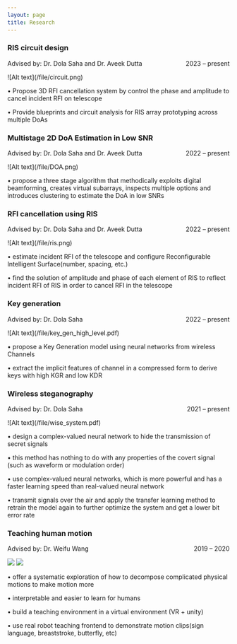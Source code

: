 ```yaml
---
layout: page
title: Research
---
```


<!-- **Not Pure Poole** is a simple, beautiful, and powerful Jekyll theme for blogs. It is built on [Poole](https://github.com/poole/poole) and [Pure](https://purecss.io/).

For more information about Not Pure Poole, please browse the [README](https://github.com/vszhub/not-pure-poole) file.


[Email](mailto://xwei4@albany.edu)  /  [Google Scholar](https://scholar.google.com/citations?user=k_yYzV4AAAAJ&hl=en)  /  [Linkedin](https://www.linkedin.com/in/xue-wei-752275231/)  /  CV
 -->
 

<!-- <h2>Research</h2> -->

<h3>RIS circuit design </h3>
  <p style="text-align:left;">
        Advised by: Dr. Dola Saha and Dr. Aveek Dutta 
       <span style="float:right;">
        2023 – present
       </span>
  </p>
  ![Alt text](/file/circuit.png)
<!--   <img src="/file/DOA.png" width="200"> -->
  <p> • Propose 3D RFI cancellation system by control the phase and amplitude to cancel incident RFI on telescope</p>
  <p> • Provide blueprints and circuit analysis for RIS array prototyping across multiple DoAs</p>

<h3>Multistage 2D DoA Estimation in Low SNR</h3>
  <p style="text-align:left;">
        Advised by: Dr. Dola Saha and Dr. Aveek Dutta 
       <span style="float:right;">
        2022 – present
       </span>
  </p>
  ![Alt text](/file/DOA.png)
<!--   <img src="/file/DOA.png" width="200"> -->
  <p> • propose a three stage algorithm that methodically exploits digital beamforming, creates virtual subarrays, inspects multiple options and       
  introduces clustering to estimate the DoA in low SNRs</p>

<h3>RFI cancellation using RIS</h3>
  <p style="text-align:left;">
        Advised by: Dr. Dola Saha and Dr. Aveek Dutta 
       <span style="float:right;">
        2022 – present
       </span>
  </p>
<!--   ![Alt text](/file/wise_system.pdf) -->
![Alt text](/file/ris.png)
<!--   ![Alt text](/file/wise_system.pdf) -->
  <p> • estimate incident RFI of the telescope and configure Reconfigurable Intelligent Surface(number, spacing, etc.)</p>
  <p> • find the solution of amplitude and phase of each element of RIS to reflect incident RFI of RIS in order to cancel RFI in the telescope</p>

<h3>Key generation</h3>
<!--   <p> Advised by: Dr. Dola Saha 2022 – 2023</p>  -->
  <p style="text-align:left;">
      Advised by: Dr. Dola Saha 
     <span style="float:right;">
      2022 – present
     </span>
  </p>
  ![Alt text](/file/key_gen_high_level.pdf)
  <p> • propose a Key Generation model using neural networks from wireless Channels</p>
  <p> • extract the implicit features of channel in a compressed form to derive keys with high KGR and low KDR</p>

<h3>Wireless steganography</h3>
<!--   <p> Advised by: Dr. Dola Saha 2021 – 2023</p>  -->
 <p style="text-align:left;">
      Advised by: Dr. Dola Saha 
     <span style="float:right;">
      2021 – present
     </span>
  </p>
  ![Alt text](/file/wise_system.pdf)
 <p> • design a complex-valued neural network to hide the transmission of secret signals</p>
 <p> • this method has nothing to do with any properties of the covert signal (such as waveform or modulation order)</p>
 <p> • use complex-valued neural networks, which is more powerful and has a faster learning speed than real-valued neural network</p>
 <p> • transmit signals over the air and apply the transfer learning method to retrain the model again to further optimize the system and get a lower bit error rate </p>

<h3>Teaching human motion</h3>
<!--  <p> Advised by: Dr. Weifu Wang 2019 – 2020</p>  -->
 <p style="text-align:left;">
      Advised by: Dr. Weifu Wang 
     <span style="float:right;">
      2019 – 2020
     </span>
</p>

<!--  ![Alt text](/file/IMG_3674-2-2-2_AdobeExpress.gif) -->
<!-- <p style="text-align:left;">
      <img src="/file/IMG_3668_MOV_AdobeExpress.gif" width="150"> 
     <span style="float:right;">
      <img src="/file/IMG_3668_MOV_AdobeExpress.gif" width="150">
     </span>
</p> -->
 <p><img src="/file/IMG_3668_MOV_AdobeExpress.gif" width="400"> <img src="/file/IMG_3674_MOV_AdobeExpress.gif" width="400"> </p>
<!--  < img style="width:30%;" src="/file/IMG_3668_MOV_AdobeExpress.gif"> &nbsp&nbsp < img style="width:30%;" src="/file/IMG_3668_MOV_AdobeExpress.gif"> -->

<!--  <p float="left">
  <img src="/file/IMG_3668_MOV_AdobeExpress.gif" width="100" />
  <img src="/file/IMG_3674_MOV_AdobeExpress.gif" width="100" /> 
</p>
<img src = "/file/IMG_3668_MOV_AdobeExpress.gif" width ="100" /> <img src = "/file/IMG_3674_MOV_AdobeExpress.gif" width ="100" /> -->
<!-- ![alt](/file/IMG_3668_MOV_AdobeExpress.gif) | ![alt](/file/IMG_3668_MOV_AdobeExpress.gif)
<tr>
    <td> <img src="/file/IMG_3668_MOV_AdobeExpress.gif" alt="Drawing" style="width: 250px;"/> </td>
    <td> <img src="/file/IMG_3668_MOV_AdobeExpress.gif" alt="Drawing" style="width: 250px;"/> </td>
</tr>
|![alt](/file/IMG_3668_MOV_AdobeExpress.gif) | ![alt](/file/IMG_3668_MOV_AdobeExpress.gif) -->
<!-- https://user-images.githubusercontent.com/99225857/209892872-baae0b1d-4e83-4278-b8a4-aaac10cae0eb.mov -->



<!-- <center class="half">
    <img src="/file/IMG_3668_MOV_AdobeExpress.gif" width="100"/><img src="/file/IMG_3668_MOV_AdobeExpress.gif" width="100"/>
</center>
<figure class="third">
    <img src="/file/IMG_3668_MOV_AdobeExpress.gif" width="200"/><img src="/file/IMG_3668_MOV_AdobeExpress.gif" width="200"/>
</figure>
   -->
 <p> • offer a systematic exploration of how to decompose complicated physical motions to make motion more
 <p> • interpretable and easier to learn for humans
 <p> •  build a teaching environment in a virtual environment (VR + unity)
 <p> •  use real robot teaching frontend to demonstrate motion clips(sign language, breaststroke, butterfly, etc)</p>

 
 
 
 

